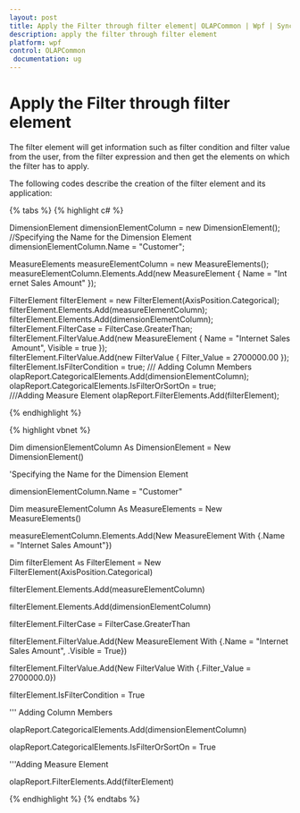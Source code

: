 ```yaml
---
layout: post
title: Apply the Filter through filter element| OLAPCommon | Wpf | Syncfusion
description: apply the filter through filter element
platform: wpf
control: OLAPCommon
 documentation: ug
---
```


# Apply the Filter through filter element

The filter element will get information such as filter condition and filter value from the user, from the filter expression and then get the elements on which the filter has to apply.

The following codes describe the creation of the filter element and its application: 

{% tabs %}
{% highlight c# %}



DimensionElement dimensionElementColumn = new DimensionElement();
//Specifying the Name for the Dimension Element
dimensionElementColumn.Name = "Customer";

MeasureElements measureElementColumn = new MeasureElements();
measureElementColumn.Elements.Add(new MeasureElement { Name = "Internet Sales Amount" });

FilterElement filterElement = new FilterElement(AxisPosition.Categorical);
filterElement.Elements.Add(measureElementColumn);
filterElement.Elements.Add(dimensionElementColumn);
filterElement.FilterCase = FilterCase.GreaterThan;
filterElement.FilterValue.Add(new MeasureElement { Name = "Internet Sales Amount", Visible = true });
filterElement.FilterValue.Add(new FilterValue { Filter_Value = 2700000.00 });
filterElement.IsFilterCondition = true;
/// Adding Column Members
olapReport.CategoricalElements.Add(dimensionElementColumn);
olapReport.CategoricalElements.IsFilterOrSortOn = true;
///Adding Measure Element
olapReport.FilterElements.Add(filterElement);


{% endhighlight  %}


{% highlight vbnet %}



Dim dimensionElementColumn As DimensionElement = New DimensionElement()

'Specifying the Name for the Dimension Element

dimensionElementColumn.Name = "Customer"



Dim measureElementColumn As MeasureElements = New MeasureElements()

measureElementColumn.Elements.Add(New MeasureElement With {.Name = "Internet Sales Amount"})



Dim filterElement As FilterElement = New FilterElement(AxisPosition.Categorical)

filterElement.Elements.Add(measureElementColumn)

filterElement.Elements.Add(dimensionElementColumn)

filterElement.FilterCase = FilterCase.GreaterThan



filterElement.FilterValue.Add(New MeasureElement With {.Name = "Internet Sales Amount", .Visible = True})



filterElement.FilterValue.Add(New FilterValue With {.Filter_Value = 2700000.0})

filterElement.IsFilterCondition = True

''' Adding Column Members

olapReport.CategoricalElements.Add(dimensionElementColumn)

olapReport.CategoricalElements.IsFilterOrSortOn = True

'''Adding Measure Element

olapReport.FilterElements.Add(filterElement)


{% endhighlight %}
{% endtabs %}

